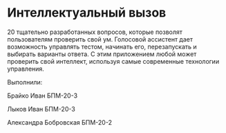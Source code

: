 # Интеллектуальный вызов

20 тщательно разработанных вопросов, которые позволят пользователям проверить свой ум. Голосовой ассистент дает возможность управлять тестом, начинать его, перезапускать и выбирать варианты ответа. С этим приложением любой может проверить свой интеллект, используя самые современные технологии управления.

Выполнили:

Брайко Иван БПМ-20-3

Лыков Иван БПМ-20-3

Александра Бобровская БПМ-20-2
